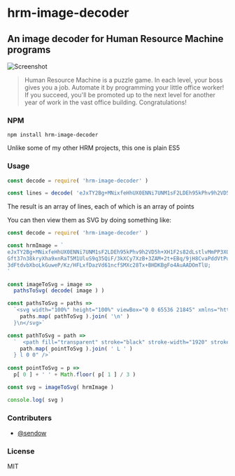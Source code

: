 # hrm-image-decoder
## An image decoder for Human Resource Machine programs

![Screenshot](http://tomorrowcorporation.com/blog/wp-content/themes/tcTheme2/images/hrm/screenshots/hrm_04.png)

> Human Resource Machine is a puzzle game. In each level, your boss gives you a job. Automate it by programming your little office worker! If you succeed, you'll be promoted up to the next level for another year of work in the vast office building. Congratulations!

### NPM

`npm install hrm-image-decoder`

Unlike some of my other HRM projects, this one is plain ES5

### Usage

```javascript
const decode = require( 'hrm-image-decoder' )

const lines = decode( 'eJxTY2Bg+MNixfeHhUX0ENNi7UNM1sF2LDEh95kPhv9h2VD5h+XH1F2s82dLstlvMmPP3XOdTe0pUAuDGft37n38kryXha9xnRaT5M1UluS9q35QiF/3kXCy7XzB+3ZAM+2t+EBq/9jH8CvaPddVtPuTNdd+dmOD3dFtdvbXboLkGuweP/Kz/HFLxfDazVd61ncfSMXc28Tx+BHDKBgFo4AuAADOmTlU;' )
```

The result is an array of lines, each of which is an array of points

You can then view them as SVG by doing something like:

```javascript
const decode = require( 'hrm-image-decoder' )

const hrmImage = `
eJxTY2Bg+MNixfeHhUX0ENNi7UNM1sF2LDEh95kPhv9h2VD5h+XH1F2s82dLstlvMmPP3XOdTe0pUAuD
Gft37n38kryXha9xnRaT5M1UluS9q35QiF/3kXCy7XzB+3ZAM+2t+EBq/9jH8CvaPddVtPuTNdd+dmOD
3dFtdvbXboLkGuweP/Kz/HFLxfDazVd61ncfSMXc28Tx+BHDKBgFo4AuAADOmTlU;
`

const imageToSvg = image =>
  pathsToSvg( decode( image ) )

const pathsToSvg = paths =>  
  `<svg width="100%" height="100%" viewBox="0 0 65536 21845" xmlns="http://www.w3.org/2000/svg">\n${
    paths.map( pathToSvg ).join( '\n' )
  }\n</svg>`

const pathToSvg = path =>
  `  <path fill="transparent" stroke="black" stroke-width="1920" stroke-linecap="round" stroke-linejoin="round" d="M ${
    path.map( pointToSvg ).join( ' L ' )
  } l 0 0" />`
  
const pointToSvg = p =>
  p[ 0 ] + ' ' + Math.floor( p[ 1 ] / 3 )

const svg = imageToSvg( hrmImage )

console.log( svg )
```

### Contributers

* [@sendow](https://github.com/sendow)

### License

MIT